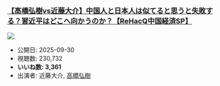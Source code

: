### [【高橋弘樹vs近藤大介】中国人と日本人は似てると思うと失敗する？習近平はどこへ向かうのか？【ReHacQ中国経済SP】](https://www.youtube.com/watch?v=MBD3k2kLnD8)
[![](https://img.youtube.com/vi/MBD3k2kLnD8/sddefault.jpg)](https://www.youtube.com/watch?v=MBD3k2kLnD8)
-   公開日: 2025-09-30
-   視聴数: 230,732
-   **いいね数: 3,361**
-   出演者: 近藤大介, [高橋弘樹](/rehacq_fan/people/高橋弘樹 "wikilink")
